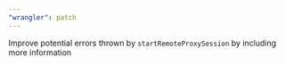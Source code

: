 ```yaml
---
"wrangler": patch
---
```


Improve potential errors thrown by `startRemoteProxySession` by including more information
